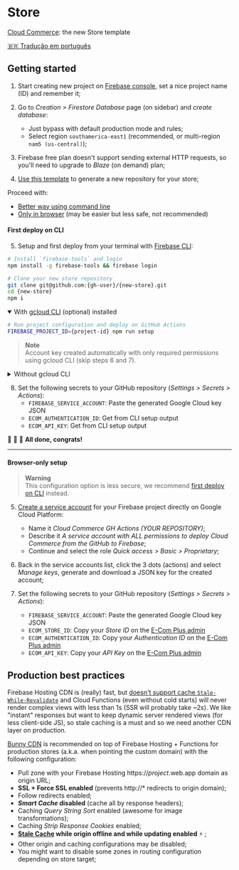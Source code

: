 # Store

[Cloud Commerce](https://github.com/ecomplus/cloud-commerce): the new Store template

[:brazil: Tradução em português](./README.pt-BR.md)

## Getting started

1. Start creating new project on [Firebase console](https://console.firebase.google.com/), set a nice project name (ID) and remember it;

2. Go to _Creation > Firestore Database_ page (on sidebar) and _create database_:
    - Just bypass with default production mode and rules;
    - Select region `southamerica-east1` (recommended, or multi-region `nam5 (us-central)`);

3. Firebase free plan doesn't support sending external HTTP requests, so you'll need to upgrade to _Blaze_ (on demand) plan;

4. [Use this template](https://github.com/ecomplus/store/generate) to generate a new repository for your store;

Proceed with:
- [Better way using command line](#first-deploy-on-cli)
- [Only in browser](#browser-only-setup) (may be easier but less safe, not recommended)

#### First deploy on CLI

5. Setup and first deploy from your terminal with [Firebase CLI](https://firebase.google.com/docs/cli):
```bash
# Install `firebase-tools` and login
npm install -g firebase-tools && firebase login
```
```bash
# Clone your new store repository
git clone git@github.com:{gh-user}/{new-store}.git
cd {new-store}
npm i
```

<details open>
<summary>With <a href="https://cloud.google.com/sdk/docs/install">gcloud CLI</a> (optional) installed</summary>

```bash
# Run project configuration and deploy on GitHub Actions
FIREBASE_PROJECT_ID={project-id} npm run setup
```

> **Note**  
> Account key created automatically with only required permissions using gcloud CLI (skip steps 6 and 7).

</details>

<details>
<summary>Without gcloud CLI</summary>

```bash
# Run project configuration and first deploy
FIREBASE_PROJECT_ID={project-id} npm run setup -- --no-gcloud
npm run deploy
```

6. [Create a service account](https://console.cloud.google.com/iam-admin/serviceaccounts) for your Firebase project directly on Google Cloud Platform:
    - Name it _Cloud Commerce GH Actions (YOUR REPOSITORY)_;
    - Describe it _A service account with permission to deploy Cloud Commerce from the GitHub repository to Firebase_;
    - Continue and select the following roles to the service account:
        1. _Firebase Admin_
        2. _API Keys Viewer_
        3. _Cloud Run Viewer_
        4. _Cloud Functions Admin_
        5. _Artifact Registry Admin_
        6. _App Engine Creator_
        7. _App Engine Admin_
        8. _Cloud Scheduler Admin_
        8. _Service Account User_

7. Back in the service accounts list, click the 3 dots (actions) and select _Manage keys_, generate and download a JSON key for the created account;

</details>

8. Set the following secrets to your GitHub repository (_Settings > Secrets > Actions_):
    - `FIREBASE_SERVICE_ACCOUNT`: Paste the generated Google Cloud key JSON
    - `ECOM_AUTHENTICATION_ID`: Get from CLI setup output
    - `ECOM_API_KEY`: Get from CLI setup output

:checkered_flag: :checkered_flag: :checkered_flag: **All done, congrats!**

---

#### Browser-only setup

> **Warning**  
> This configuration option is less secure, we recommend [first deploy on CLI](#first-deploy-on-cli) instead.

5. [Create a service account](https://console.cloud.google.com/iam-admin/serviceaccounts) for your Firebase project directly on Google Cloud Platform:
    - Name it _Cloud Commerce GH Actions (YOUR REPOSITORY)_;
    - Describe it _A service account with ALL permissions to deploy Cloud Commerce from the GitHub to Firebase_;
    - Continue and select the role _Quick access > Basic > Proprietary_;

6. Back in the service accounts list, click the 3 dots (actions) and select _Manage keys_, generate and download a JSON key for the created account;

7. Set the following secrets to your GitHub repository (_Settings > Secrets > Actions_):
    - `FIREBASE_SERVICE_ACCOUNT`: Paste the generated Google Cloud key JSON
    - `ECOM_STORE_ID`: Copy your _Store ID_ on the [E-Com Plus admin](https://ecomplus.app/)
    - `ECOM_AUTHENTICATION_ID`: Copy your _Authentication ID_ on the [E-Com Plus admin](https://ecomplus.app/)
    - `ECOM_API_KEY`: Copy your _API Key_ on the [E-Com Plus admin](https://ecomplus.app/)

## Production best practices

Firebase Hosting CDN is (really) fast, but [doesn't support cache `Stale-While-Revalidate`](https://firebase.google.com/docs/hosting/manage-cache) and Cloud Functions (even without cold starts) will never render complex views with less than 1s (SSR will probably take ~2s). We like "instant" responses but want to keep dynamic server rendered views (for less client-side JS), so stale caching is a must and so we need another CDN layer on production.

[Bunny CDN](https://bunny.net/cdn/) is recommended on top of Firebase Hosting + Functions for production stores (a.k.a. when pointing the custom domain) with the following configuration:
- Pull zone with your Firebase Hosting https://_project_.web.app domain as origin URL;
- **SSL + Force SSL enabled** (prevents http://* redirects to origin domain);
- Follow redirects enabled;
- **_Smart Cache_ disabled** (cache all by response headers);
- Caching _Query String Sort_ enabled (awesome for image transformations);
- Caching _Strip Response Cookies_ enabled;
- **[Stale Cache](https://bunny.net/blog/introducing-stale-cache-more-efficient-cache-handling/) while origin offline and while updating enabled** :zap: ;
- Other origin and caching configurations may be disabled;
- You might want to disable some zones in routing configuration depending on store target;
